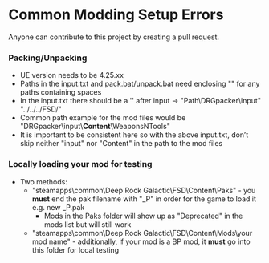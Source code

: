 # Common Modding Setup Errors
Anyone can contribute to this project by creating a pull request.

### Packing/Unpacking
- UE version needs to be 4.25.xx
- Paths in the input.txt and pack.bat/unpack.bat need enclosing "" for any paths containing spaces
- In the input.txt there should be a '\' after input -> "Path\DRGpacker\input\" "../../../FSD/"
- Common path example for the mod files would be "DRGpacker\input\\**Content**\WeaponsNTools"
- It is important to be consistent here so with the above input.txt, don’t skip neither "input" nor "Content" in the path to the mod files

### Locally loading your mod for testing
- Two methods:
    - "steamapps\common\Deep Rock Galactic\FSD\Content\Paks" - you **must** end the pak filename with "_P" in order for the game to load it e.g. new _P.pak
        - Mods in the Paks folder will show up as "Deprecated" in the mods list but will still work
    - "steamapps\common\Deep Rock Galactic\FSD\Content\Mods\your mod name" - additionally, if your mod is a BP mod, it **must** go into this folder for local testing